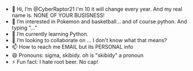 - 👋 Hi, I’m @CyberRaptor21 i'm 10 it will change every year.  And my real name is.  NONE OF YOUR BUSISNESS! 
- 👀 I’m interested in Pokemon and basketball... and of course python.  And typing "..."
- 🌱 I’m currently learning Python.
- 💞️ I’m looking to collaborate on ... I don't know what that means? 
- 📫 How to reach me EMAIL but its PERSONAL info
- 😄 Pronouns: sigma, skibidy. oh is "skibidy" a pronoun
- ⚡ Fun fact: I hate root beer. No cap!

<!---
CyberRaptor21/CyberRaptor21 is a ✨ special ✨ repository because its `README.md` (this file) appears on your GitHub profile.
You can click the Preview link to take a look at your changes.
--->
